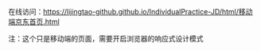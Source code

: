 在线访问：https://lijingtao-github.github.io/IndividualPractice-JD/html/移动端京东首页.html

注：这个只是移动端的页面，需要开启浏览器的响应式设计模式
